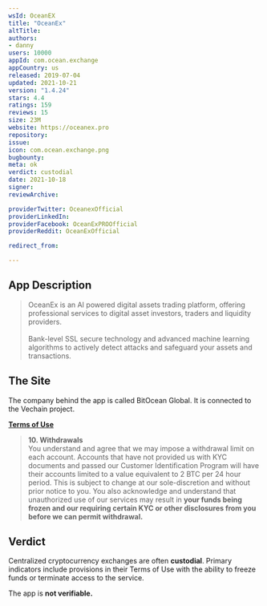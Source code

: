 ```yaml
---
wsId: OceanEX
title: "OceanEx"
altTitle: 
authors:
- danny
users: 10000
appId: com.ocean.exchange
appCountry: us
released: 2019-07-04
updated: 2021-10-21
version: "1.4.24"
stars: 4.4
ratings: 159
reviews: 15
size: 23M
website: https://oceanex.pro
repository: 
issue: 
icon: com.ocean.exchange.png
bugbounty: 
meta: ok
verdict: custodial
date: 2021-10-18
signer: 
reviewArchive:

providerTwitter: OceanexOfficial
providerLinkedIn: 
providerFacebook: OceanExPROOfficial
providerReddit: OceanExOfficial

redirect_from:

---
```


## App Description

> OceanEx is an AI powered digital assets trading platform, offering professional services to digital asset investors, traders and liquidity providers.<br><br>
Bank-level SSL secure technology and advanced machine learning algorithms to actively detect attacks and safeguard your assets and transactions.

## The Site

The company behind the app is called BitOcean Global. It is connected to the Vechain project.

[**Terms of Use**](https://oceanex.pro/en/terms)

> **10. Withdrawals**<br>
You understand and agree that we may impose a withdrawal limit on each account. Accounts that have not provided us with KYC documents and passed our Customer Identification Program will have their accounts limited to a value equivalent to 2 BTC per 24 hour period. This is subject to change at our sole-discretion and without prior notice to you. You also acknowledge and understand that unauthorized use of our services may result in **your funds being frozen and our requiring certain KYC or other disclosures from you before we can permit withdrawal.** 

## Verdict

Centralized cryptocurrency exchanges are often **custodial**. Primary indicators include provisions in their Terms of Use with the ability to freeze funds or terminate access to the service. 

The app is **not verifiable.**
